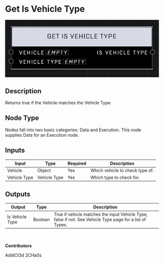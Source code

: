 # Get Is Vehicle Type
![](../../../.gitbook/assets/get-is-vehicle-type.JPG)
## Description
Returns true if the Vehicle matches the Vehicle Type

## Node Type
Nodes fall into two basic categories: Data and Execution. This node supplies Data for an Execution node.

## Inputs
| Input | Type | Required | Description |
|------------------|------------------|----------|--------------------------------------------------------------|
| Vehicle | Object | Yes | Which vehicle to check type of. |
| Vehicle Type | Vehicle Type | Yes | Which type to check for. |

## Outputs
| Output | Type | Description |
|------------------|------------------|--------------------------------------------------------------|
| Is Vehicle Type | Boolean | True if vehicle matches the input Vehicle Type, false if not. See Vehicle Type page for a list of Types. |

\
\
**Contributors**

AddiCt3d 2CHa0s